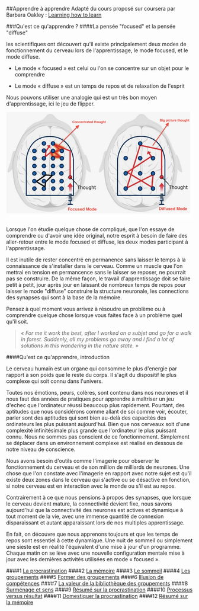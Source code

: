 ##Apprendre à apprendre
Adapté du cours proposé sur coursera par Barbara Oakley : [Learning how to learn](https://www.coursera.org/learn/learning-how-to-learn)


###Qu'est ce qu'apprendre ?
####La pensée "focused" et la pensée "diffuse"

les scientifiques ont découvert qu'il existe principalement deux modes de fonctionnement du cerveau lors de l'apprentissage, le mode focused, et le mode diffuse.

* Le mode « focused » est celui ou l'on se concentre sur un objet pour le comprendre

* Le mode « diffuse » est un temps de repos et de relaxation de l'esprit

Nous pouvons utiliser une analogie qui est un très bon moyen d'apprentissage, ici le jeu de flipper.


![Les deux différents modes](00_introduction/focused-diffused.jpg)


Lorsque l'on étudie quelque chose de compliqué, que l'on essaye de comprendre ou d'avoir une idée original, notre esprit à besoin de faire des aller-retour entre le mode focused et diffuse, les deux modes participant à l'apprentissage.

Il est inutile de rester concentré en permanence sans laisser le temps à la connaissance de s'installer dans le cerveau. Comme un muscle que l'on mettrai en tension en permancence sans le laisser se reposer, ne pourrait pas se construire. De la même façon, le travail d'apprentissage doit se faire petit à petit, jour après jour en laissant de nombreux temps de repos pour laisser le mode "diffuse" construire la structure neuronale, les connections des synapses qui sont à la base de la mémoire.

Pensez à quel moment vous arrivez à résoudre un problème ou à comprendre quelque chose lorsque vous faites face à un problème quel qu'il soit.

>*« For me it work the best, after I worked on a subjet and go for a walk in forest. Suddenly, all my problems go away and I find a lot of solutions in this wandering in the nature state. »*

####Qu'est ce qu'apprendre, introduction

Le cerveau humain est un organe qui consomme le plus d'energie par rapport à son poids que le reste du corps. Il s'agit du dispositif le plus complexe qui soit connu dans l'univers.

Toutes nos émotions, peurs, colères, sont contenu dans nos neurones et il nous faut des années de pratiques pour apprendre à maîtriser un jeu d'echec que l'ordinateur réussi beaucoup plus rapidement. Pourtant, des aptitudes que nous considérons comme allant de soi comme voir, écouter, parler sont des aptitudes qui sont bien au-delà des capacités des ordinateurs les plus puissant aujourd'hui. Bien que nos cerveaux soit d'une complexité infinitésimale plus grande que l'ordinateur le plus puissant connu. Nous ne sommes pas conscient de ce fonctionnement. Simplement se déplacer dans un environnement complexe est réalisé en dessous de notre niveau de conscience.

Nous avons besoin d'outils comme l'imagerie pour observer le fonctionnement du cerveau et de son million de milliards de neurones. Une chose que l'on constate avec l'imagerie en rapport avec notre sujet est qu'il existe deux zones dans le cerveau qui s'active ou se désactive en fonction, si notre cerveau est en interaction avec le monde ou s'il est au repos.

Contrairement à ce que nous pensions à propos des synapses, que lorsque le cerveau devient mature, la connectivité devient fixe, nous savons aujourd'hui que la connectivité des neurones est actives et dynamique à tout moment de la vie, avec une immense quantité de connexion disparaissant et autant apparaissant lors de nos multiples apprentissage.

En fait, on découvre que nous apprenons toujours et que les temps de repos sont essentiel à cette dynamique. Une nuit de sommeil ou simplement une sieste est en réalité l'équivalent d'une mise à jour d'un programme. Chaque matin on se lève avec une nouvelle configuration mentale mise à jour avec les dernières activités utilisées en mode « focused ».

####1 [La procrastination](01_procrastination)
####2 [La mémoire](02_memoire)
####3 [Le sommeil](03_sommeil)
####4 [Les groupements](04_groupements)
####5 [Former des groupements](05_former_groupe)
####6 [Illusion de compétences](06_illusion_competence)
####7 [La valeur de la bibliothèque des groupements](07_bibliotheque_groupes)
####8 [Surménage et sens](08_surmenage_sens)
####9 [Résumé sur la procrastination](09_procrast_resum)
####10 [Processus versus résultat](10_process_resultat)
####11 [Domestiquer la procrastination](11_domestiquer_procra)
####12 [Résumé sur la mémoire](12_memoire_resum)